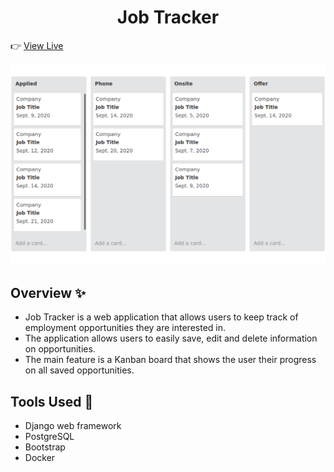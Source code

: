 <h1 align="center">Job Tracker</h1>

👉 [View Live](http://job-tracker-zs.herokuapp.com)

![image](static/img/homepage.png)

## Overview ✨

- Job Tracker is a web application that allows users to keep track of employment opportunities they are interested in.
- The application allows users to easily save, edit and delete information on opportunities.
- The main feature is a Kanban board that shows the user their progress on all saved opportunities.

## Tools Used 💎

- Django web framework
- PostgreSQL
- Bootstrap
- Docker
